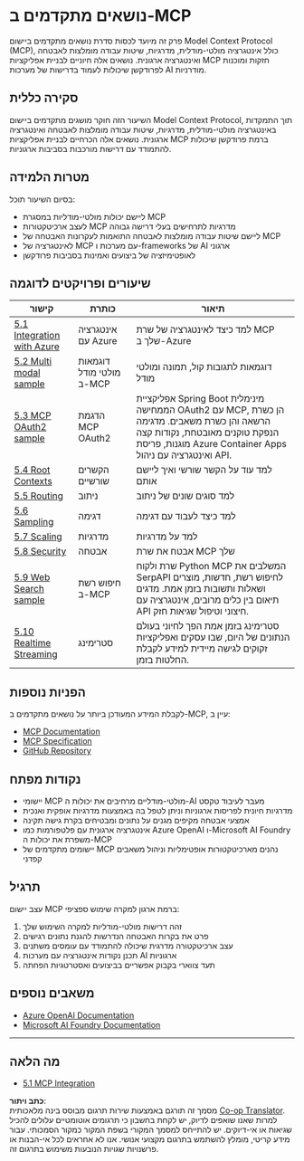 <!--
CO_OP_TRANSLATOR_METADATA:
{
  "original_hash": "adaf47734a5839447b5c60a27120fbaf",
  "translation_date": "2025-06-11T15:59:42+00:00",
  "source_file": "05-AdvancedTopics/README.md",
  "language_code": "he"
}
-->
# נושאים מתקדמים ב-MCP

פרק זה מיועד לכסות סדרת נושאים מתקדמים ביישום Model Context Protocol (MCP), כולל אינטגרציה מולטי-מודלית, מדרגיות, שיטות עבודה מומלצות לאבטחה ואינטגרציה ארגונית. נושאים אלה חיוניים לבניית אפליקציות MCP חזקות ומוכנות לפרודקשן שיכולות לעמוד בדרישות של מערכות AI מודרניות.

## סקירה כללית

השיעור הזה חוקר מושגים מתקדמים ביישום Model Context Protocol, תוך התמקדות באינטגרציה מולטי-מודלית, מדרגיות, שיטות עבודה מומלצות לאבטחה ואינטגרציה ארגונית. נושאים אלה הכרחיים לבניית אפליקציות MCP ברמת פרודקשן שיכולות להתמודד עם דרישות מורכבות בסביבות ארגוניות.

## מטרות הלמידה

בסיום השיעור תוכל:

- ליישם יכולות מולטי-מודליות במסגרת MCP
- לעצב ארכיטקטורות MCP מדרגיות לתרחישים בעלי דרישה גבוהה
- ליישם שיטות עבודה מומלצות לאבטחה התואמות לעקרונות האבטחה של MCP
- לאינטגרציה של MCP עם מערכות ו-frameworks של AI ארגוני
- לאופטימיזציה של ביצועים ואמינות בסביבות פרודקשן

## שיעורים ופרויקטים לדוגמה

| קישור | כותרת | תיאור |
|------|-------|-------------|
| [5.1 Integration with Azure](./mcp-integration/README.md) | אינטגרציה עם Azure | למד כיצד לאינטגרציה של שרת MCP שלך ב-Azure |
| [5.2 Multi modal sample](./mcp-multi-modality/README.md) | דוגמאות מולטי מודל ב-MCP | דוגמאות לתגובות קול, תמונה ומולטי מודל |
| [5.3 MCP OAuth2 sample](../../../05-AdvancedTopics/mcp-oauth2-demo) | הדגמת MCP OAuth2 | אפליקציית Spring Boot מינימלית הממחישה OAuth2 עם MCP, הן כשרת הרשאה והן כשרת משאבים. מדגימה הנפקת טוקנים מאובטחת, נקודות קצה מוגנות, פריסת Azure Container Apps ואינטגרציה עם ניהול API. |
| [5.4 Root Contexts](./mcp-root-contexts/README.md) | הקשרים שורשיים | למד עוד על הקשר שורשי ואיך ליישם אותם |
| [5.5 Routing](./mcp-routing/README.md) | ניתוב | למד סוגים שונים של ניתוב |
| [5.6 Sampling](./mcp-sampling/README.md) | דגימה | למד כיצד לעבוד עם דגימה |
| [5.7 Scaling](./mcp-scaling/README.md) | מדרגיות | למד על מדרגיות |
| [5.8 Security](./mcp-security/README.md) | אבטחה | אבטח את שרת MCP שלך |
| [5.9 Web Search sample](./web-search-mcp/README.md) | חיפוש רשת ב-MCP | שרת ולקוח Python MCP המשלבים את SerpAPI לחיפוש רשת, חדשות, מוצרים ושאלות ותשובות בזמן אמת. מדגים תיאום בין כלים מרובים, אינטגרציה עם API חיצוני וטיפול שגיאות חזק. |
| [5.10 Realtime Streaming](./mcp-realtimestreaming/README.md) | סטרימינג | סטרימינג בזמן אמת הפך לחיוני בעולם הנתונים של היום, שבו עסקים ואפליקציות זקוקים לגישה מיידית למידע לקבלת החלטות בזמן. |

## הפניות נוספות

לקבלת המידע המעודכן ביותר על נושאים מתקדמים ב-MCP, עיין ב:
- [MCP Documentation](https://modelcontextprotocol.io/)
- [MCP Specification](https://spec.modelcontextprotocol.io/)
- [GitHub Repository](https://github.com/modelcontextprotocol)

## נקודות מפתח

- יישומי MCP מולטי-מודליים מרחיבים את יכולות ה-AI מעבר לעיבוד טקסט
- מדרגיות חיונית לפריסות ארגוניות וניתן לטפל בה באמצעות מדרגיות אופקית ואנכית
- אמצעי אבטחה מקיפים מגנים על נתונים ומבטיחים בקרת גישה תקינה
- אינטגרציה ארגונית עם פלטפורמות כמו Azure OpenAI ו-Microsoft AI Foundry משפרת את יכולות ה-MCP
- יישומים מתקדמים של MCP נהנים מארכיטקטורות אופטימליות וניהול משאבים קפדני

## תרגיל

עצב יישום MCP ברמת ארגון למקרה שימוש ספציפי:

1. זהה דרישות מולטי-מודליות למקרה השימוש שלך
2. פרט את בקרות האבטחה הנדרשות להגנת נתונים רגישים
3. עצב ארכיטקטורה מדרגית שיכולה להתמודד עם עומסים משתנים
4. תכנן נקודות אינטגרציה עם מערכות AI ארגוניות
5. תעד צווארי בקבוק אפשריים בביצועים ואסטרטגיות הפחתה

## משאבים נוספים

- [Azure OpenAI Documentation](https://learn.microsoft.com/en-us/azure/ai-services/openai/)
- [Microsoft AI Foundry Documentation](https://learn.microsoft.com/en-us/ai-services/)

---

## מה הלאה

- [5.1 MCP Integration](./mcp-integration/README.md)

**כתב ויתור**:  
מסמך זה תורגם באמצעות שירות תרגום מבוסס בינה מלאכותית [Co-op Translator](https://github.com/Azure/co-op-translator). למרות שאנו שואפים לדיוק, יש לקחת בחשבון כי תרגומים אוטומטיים עלולים להכיל שגיאות או אי-דיוקים. יש להתייחס למסמך המקורי בשפת המקור כמקור הסמכותי. עבור מידע קריטי, מומלץ להשתמש בתרגום מקצועי אנושי. אנו לא אחראים לכל אי-הבנות או פרשנויות שגויות הנובעות משימוש בתרגום זה.